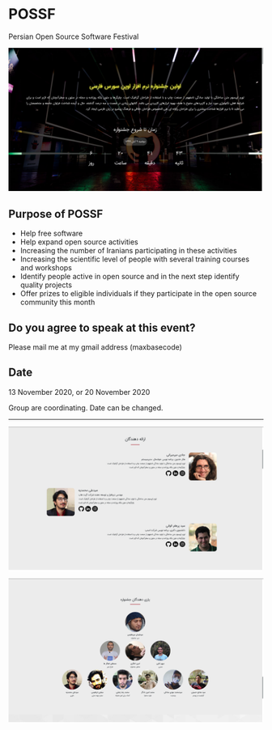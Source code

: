 # POSSF

Persian Open Source Software Festival

![Persian Open Source Software Festival](screen1.png)

## Purpose of POSSF

- Help free software
- Help expand open source activities
- Increasing the number of Iranians participating in these activities
- Increasing the scientific level of people with several training courses and workshops
- Identify people active in open source and in the next step identify quality projects
- Offer prizes to eligible individuals if they participate in the open source community this month

## Do you agree to speak at this event?

Please mail me at my gmail address (maxbasecode)

## Date

13 November 2020, or 20 November 2020

Group are coordinating. Date can be changed.

---------

![Persian Open Source Software Festival](screen2.png)

![Persian Open Source Software Festival](screen3.png)
